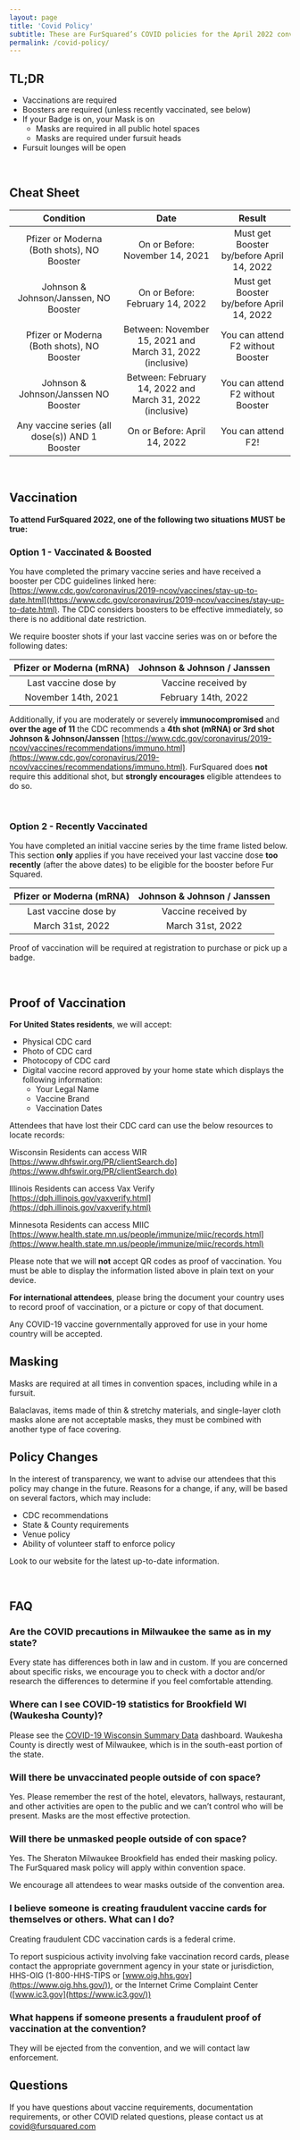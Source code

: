 ```yaml
---
layout: page
title: 'Covid Policy'
subtitle: These are FurSquared’s COVID policies for the April 2022 convention.
permalink: /covid-policy/
---
```


## TL;DR

* Vaccinations are required
* Boosters are required (unless recently vaccinated, see below)
* If your Badge is on, your Mask is on
  * Masks are required in all public hotel spaces
  * Masks are required under fursuit heads
* Fursuit lounges will be open

<br />

## Cheat Sheet

| Condition | Date | Result |
| :---: | :---: | :---: |
| Pfizer or Moderna (Both shots), NO Booster | On or Before: November 14, 2021 | Must get Booster by/before April 14, 2022 |
| Johnson & Johnson/Janssen, NO Booster | On or Before: February 14, 2022 | Must get Booster by/before April 14, 2022 |
| Pfizer or Moderna (Both shots), NO Booster | Between: November 15, 2021 and March 31, 2022 (inclusive) | You can attend F2 without Booster |
| Johnson & Johnson/Janssen NO Booster | Between: February 14, 2022 and March 31, 2022 (inclusive) | You can attend F2 without Booster |
| Any vaccine series (all dose(s)) AND 1 Booster | On or Before: April 14, 2022 | You can attend F2! |{: .fixed-table }

<br />

## Vaccination

**To attend FurSquared 2022, one of the following two situations MUST be true:**

### Option 1 - Vaccinated & Boosted

You have completed the primary vaccine series and have received a booster per CDC guidelines linked here: [https://www.cdc.gov/coronavirus/2019-ncov/vaccines/stay-up-to-date.html](https://www.cdc.gov/coronavirus/2019-ncov/vaccines/stay-up-to-date.html). The CDC considers boosters to be effective immediately, so there is no additional date restriction.

We require booster shots if your last vaccine series was on or before the following dates:

| Pfizer or Moderna (mRNA) | Johnson & Johnson / Janssen |
| :---: | :---: |
| Last vaccine dose by | Vaccine received by |
| November 14th, 2021 | February 14th, 2022 |

Additionally, if you are moderately or severely **immunocompromised** and **over the age of 11** the CDC recommends a **4th shot (mRNA) or 3rd shot Johnson & Johnson/Janssen** [https://www.cdc.gov/coronavirus/2019-ncov/vaccines/recommendations/immuno.html](https://www.cdc.gov/coronavirus/2019-ncov/vaccines/recommendations/immuno.html). FurSquared does **not** require this additional shot, but **strongly encourages** eligible attendees to do so.

<br />

### Option 2 - Recently Vaccinated

You have completed an initial vaccine series by the time frame listed below. This section **only** applies if you have received your last vaccine dose **too recently** (after the above dates) to be eligible for the booster before Fur Squared.

| Pfizer or Moderna (mRNA) | Johnson & Johnson / Janssen |
| :---: | :---: |
| Last vaccine dose by | Vaccine received by |
| March 31st, 2022 | March 31st, 2022 |

Proof of vaccination will be required at registration to purchase or pick up a badge.

<br />

## Proof of Vaccination

**For United States residents**, we will accept:

* Physical CDC card
* Photo of CDC card
* Photocopy of CDC card
* Digital vaccine record approved by your home state which displays the following information:
  * Your Legal Name
  * Vaccine Brand
  * Vaccination Dates

Attendees that have lost their CDC card can use the below resources to locate records:

Wisconsin Residents can access WIR [https://www.dhfswir.org/PR/clientSearch.do](https://www.dhfswir.org/PR/clientSearch.do)

Illinois Residents can access Vax Verify [https://dph.illinois.gov/vaxverify.html](https://dph.illinois.gov/vaxverify.html)

Minnesota Residents can access MIIC [https://www.health.state.mn.us/people/immunize/miic/records.html](https://www.health.state.mn.us/people/immunize/miic/records.html)

Please note that we will **not** accept QR codes as proof of vaccination. You must be able to display the information listed above in plain text on your device.

**For international attendees**, please bring the document your country uses to record proof of vaccination, or a picture or copy of that document.

Any COVID-19 vaccine governmentally approved for use in your home country will be accepted.

## Masking

Masks are required at all times in convention spaces, including while in a fursuit.

Balaclavas, items made of thin & stretchy materials, and single-layer cloth masks alone are not acceptable masks, they must be combined with another type of face covering.

## Policy Changes

In the interest of transparency, we want to advise our attendees that this policy may change in the future. Reasons for a change, if any, will be based on several factors, which may include:

* CDC recommendations
* State & County requirements
* Venue policy
* Ability of volunteer staff to enforce policy

Look to our website for the latest up-to-date information.

<br />

## FAQ

### Are the COVID precautions in Milwaukee the same as in my state?

Every state has differences both in law and in custom. If you are concerned about specific risks, we encourage you to check with a doctor and/or research the differences to determine if you feel comfortable attending.

### Where can I see COVID-19 statistics for Brookfield WI (Waukesha County)?

Please see the [COVID-19 Wisconsin Summary Data](https://www.dhs.wisconsin.gov/covid-19/data.htm) dashboard. Waukesha County is directly west of Milwaukee, which is in the south-east portion of the state.

### Will there be unvaccinated people outside of con space?

Yes. Please remember the rest of the hotel, elevators, hallways, restaurant, and other activities are open to the public and we can’t control who will be present. Masks are the most effective protection.

### Will there be unmasked people outside of con space?

Yes. The Sheraton Milwaukee Brookfield has ended their masking policy. The FurSquared mask policy will apply within convention space.

We encourage all attendees to wear masks outside of the convention area.

### I believe someone is creating fraudulent vaccine cards for themselves or others. What can I do?

Creating fraudulent CDC vaccination cards is a federal crime.

To report suspicious activity involving fake vaccination record cards, please contact the appropriate government agency in your state or jurisdiction, HHS-OIG (1-800-HHS-TIPS or [www.oig.hhs.gov](https://www.oig.hhs.gov/)), or the Internet Crime Complaint Center ([www.ic3.gov](https://www.ic3.gov/))

### What happens if someone presents a fraudulent proof of vaccination at the convention?

They will be ejected from the convention, and we will contact law enforcement.

## Questions

If you have questions about vaccine requirements, documentation requirements, or other COVID related questions, please contact us at [covid@fursquared.com](mailto:covid@fursquared.com)
